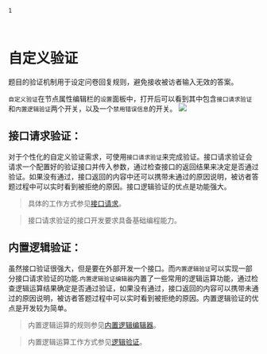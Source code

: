```index
1
```
```tag

```
```summary

```
# 自定义验证

题目的验证机制用于设定问卷回复规则，避免接收被访者输入无效的答案。

`自定义验证`在节点属性编辑栏的`设置`面板中，打开后可以看到其中包含`接口请求验证`和`内置逻辑验证`两个开关，以及一个`禁用错误信息`的开关。
<img src='../../assets/snapshots/node-setting/custom-validation.png'>

## 接口请求验证：
对于个性化的自定义验证需求，可使用`接口请求验证`来完成验证。接口请求验证会请求一个配置好的验证接口并传入参数，通过检查接口的返回结果来决定是否通过验证。如果没有通过，接口返回的内容中还可以携带未通过的原因说明，被访者答题过程中可以实时看到被拒绝的原因。接口逻辑验证的优点是功能强大。

> 具体的工作方式参见[接口请求](../14customValidation/02requestValidation.md)。

> 接口请求验证的接口开发要求具备基础编程能力。

## 内置逻辑验证：
虽然接口验证很强大，但是要在外部开发一个接口。而`内置逻辑验证`可以实现一部分接口请求验证的功能.`内置逻辑验证编辑器`内置了一些常用的逻辑运算功能，通过检查逻辑运算结果确定是否通过验证，如果没有通过，接口返回的内容可以携带未通过的原因说明，被访者答题过程中可以实时看到被拒绝的原因。内置逻辑验证的优点是开发较为简单。

> 内置逻辑运算的规则参见[内置逻辑编辑器](../logic/logic-editor.md)。

> 内置逻辑运算工作方式参见[逻辑验证](../logic/validation.md)。

